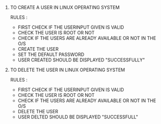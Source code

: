 1.	TO CREATE A USER IN LINUX OPERATING SYSTEM
	
	RULES :
	- FIRST CHECK IF THE USERINPUT GIVEN IS VALID
	- CHECK THE USER IS ROOT OR NOT
	- CHECK IF THE USERS ARE ALREADY AVAILABLE OR NOT IN THE O/S 
	- CREATE THE USER
	- SET THE DEFAULT PASSWORD
	- USER CREATED SHOULD BE DISPLAYED "SUCCESSFULLY"

2. 	TO DELETE THE USER IN LINUX OPERATING SYSTEM

 	RULES :
	- FIRST CHECK IF THE USERINPUT GIVEN IS VALID
	- CHECK THE USER IS ROOT OR NOT
	- CHECK IF THE USERS ARE ALREADY AVAILABLE OR NOT IN THE O/S 
	- DELETE THE USER
	- USER DELTED SHOULD BE DISPLAYED "SUCCESSFULL"

